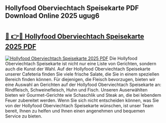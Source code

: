 ## Hollyfood Oberviechtach Speisekarte PDF Download Online 2025 ugug6

# <h2><a href="http://gc8ieb.nevu.top/?p=Hollyfood+Oberviechtach+Speisekarte">🔗 👉🔴 Hollyfood Oberviechtach Speisekarte 2025 PDF</a></h2>

[![Hollyfood Oberviechtach Speisekarte 2025 PDF](https://i.imgur.com/dBaPXMq.png)](http://gc8ieb.nevu.top/?p=Hollyfood+Oberviechtach+Speisekarte)
Die Hollyfood Oberviechtach Speisekarte ist nicht nur eine Liste von Gerichten, sondern auch die Kunst der Wahl. Auf der Hollyfood Oberviechtach Speisekarte unserer Cafeteria finden Sie viele frische Salate, die Sie in einem speziellen Bereich finden können. Für diejenigen, die Fleisch bevorzugen, bieten wir eine Auswahl an Gerichten auf der Hollyfood Oberviechtach Speisekarte an: Rindfleisch, Schweinefleisch, Huhn und Fisch. Unseren Auserwählten bieten wir Gourmet-Gerichte wie Schaschlik und Steak an, die bei lebendem Feuer zubereitet werden. Wenn Sie sich nicht entscheiden können, was Sie von der Hollyfood Oberviechtach Speisekarte wünschen, ist unser Team bereit, Ihnen zu helfen und Ihnen einen angenehmen und bequemen Service zu bieten.
